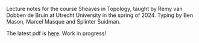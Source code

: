 Lecture notes for the course Sheaves in Topology, taught by Remy van Dobben de Bruin at Utrecht University in the spring of 2024.
Typing by Ben Mason, Marcel Masque and Splinter Suidman.

The latest pdf is [here](https://mmasque.github.io/Sheaves-in-Topology-lecture-notes/main.pdf). Work in progress!
